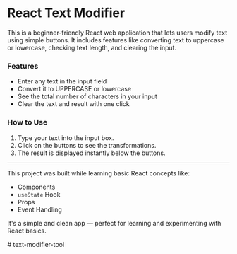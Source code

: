 # React Text Modifier

This is a beginner-friendly React web application that lets users modify text using simple buttons. It includes features like converting text to uppercase or lowercase, checking text length, and clearing the input.

### Features
- Enter any text in the input field
- Convert it to UPPERCASE or lowercase
- See the total number of characters in your input
- Clear the text and result with one click

### How to Use
1. Type your text into the input box.
2. Click on the buttons to see the transformations.
3. The result is displayed instantly below the buttons.

---

This project was built while learning basic React concepts like:
- Components
- `useState` Hook
- Props
- Event Handling

It's a simple and clean app — perfect for learning and experimenting with React basics.

#   t e x t - m o d i f i e r - t o o l  
 